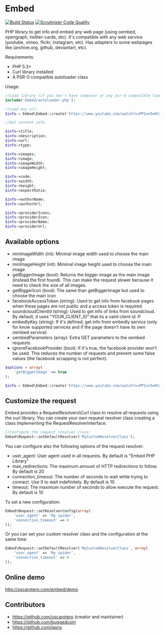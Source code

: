 Embed
=====

[![Build Status](https://travis-ci.org/oscarotero/Embed.png?branch=v1.3.3)](https://travis-ci.org/oscarotero/Embed)
[![Scrutinizer Code Quality](https://scrutinizer-ci.com/g/oscarotero/Embed/badges/quality-score.png?s=79e37032db280b9795388124c030dcf4309343d1)](https://scrutinizer-ci.com/g/oscarotero/Embed/)

PHP library to get info and embed any web page (using oembed, opengraph, twitter-cards, etc). It's compatible with any web service (youtube, vimeo, flickr, instagram, etc).
Has adapters to some webpages like (archive.org, github, deviantart, etc).

Requirements:

* PHP 5.3+
* Curl library installed
* A PSR-0 compatible autoloader class

Usage:

```php
//Load library (if you don't have composer or any psr-0 compatible loader):
include('Embed/autoloader.php');

//Load any url:
$info = Embed\Embed::create('https://www.youtube.com/watch?v=PP1xn5wHtxE');

//Get content info

$info->title;
$info->description;
$info->url;
$info->type;

$info->images;
$info->image;
$info->imageWidth;
$info->imageHeight;

$info->code;
$info->width;
$info->height;
$info->aspectRatio;

$info->authorName;
$info->authorUrl;

$info->providerIcons;
$info->providerIcon;
$info->providerName;
$info->providerUrl;
```

Available options
-----------------

* minImageWidth (int): Minimal image width used to choose the main image
* minImageHeight (int): Minimal image height used to choose the main image
* getBiggerImage (bool): Returns the bigger image as the main image (instead the first found). This can make the request slower because it need to check the size of all images.
* getBiggerIcon (bool): The same than getBiggerImage but used to choose the main icon
* facebookAccessToken (string): Used to get info from facebook pages when these pages are not public and a access token is required
* soundcloudClientId (string): Used to get info of links from soundcloud. By default, it uses "YOUR_CLIENT_ID" that its a valid client id :P
* embedlyKey (string): If it's defined, get info from embedly service (only for know supported services and if the page doesn't have its own oembed service)
* oembedParameters (array): Extra GET parameters to the oembed requests.
* ignoreFacebookProvider (bool): If it's true, the facebook provider won't be used. This reduces the number of requests and prevent some false values (the facebook scrapping is not perfect).

```php
$options = array(
	'getBiggerImage' => true
);

$info = Embed\Embed::create('https://www.youtube.com/watch?v=PP1xn5wHtxE', $options);
```

Customize the request
---------------------

Embed provides a RequestResolvers\Curl class to resolve all requests using the curl library. You can create your own request resolver class creating a class implementing the RequestResolverInterface.

```php
//Configure the request resolver class:
Embed\Request::setDefaultResolver('MyCustomResolverClass');
```

You can configure also the following options of the request resolver:

* user_agent: User agent used in all requests. By default is "Embed PHP Library"
* max_redirections: The maximum amount of HTTP redirections to follow. By default is 20
* connection_timeout: The number of seconds to wait while trying to connect. Use 0 to wait indefinitely. By default is 10
* timeout: The maximum number of seconds to allow execute the request. By default is 10

To set a new configuration:

```php
Embed\Request::setResolverConfig(array(
	'user_agent' => 'My spider',
	'connection_timeout' => 0
));
```

Or you can set your custom resolver class and the configuration at the same time:

```php
Embed\Request::setDefaultResolver('MyCustomResolverClass', array(
	'user_agent' => 'My spider',
	'connection_timeout' => 0
));
```


Online demo
-----------

http://oscarotero.com/embed/demo

Contributors
------------
* https://github.com/oscarotero (creator and maintainer)
* https://github.com/buggedcom
* https://github.com/jasny

